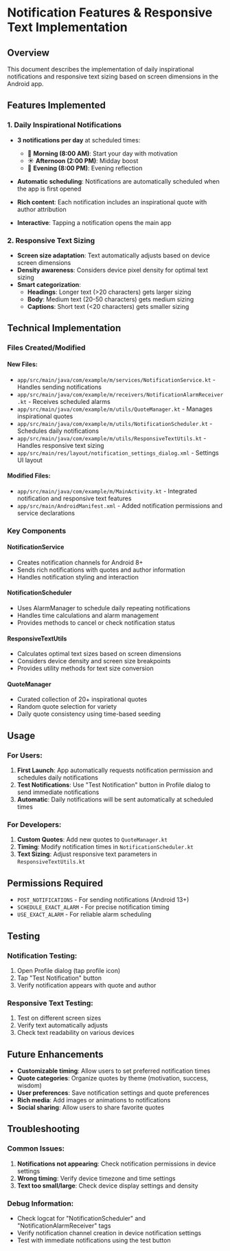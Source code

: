 # Notification Features & Responsive Text Implementation

## Overview
This document describes the implementation of daily inspirational notifications and responsive text sizing based on screen dimensions in the Android app.

## Features Implemented

### 1. Daily Inspirational Notifications
- **3 notifications per day** at scheduled times:
  - 🌅 **Morning (8:00 AM)**: Start your day with motivation
  - ☀️ **Afternoon (2:00 PM)**: Midday boost
  - 🌙 **Evening (8:00 PM)**: Evening reflection

- **Automatic scheduling**: Notifications are automatically scheduled when the app is first opened
- **Rich content**: Each notification includes an inspirational quote with author attribution
- **Interactive**: Tapping a notification opens the main app

### 2. Responsive Text Sizing
- **Screen size adaptation**: Text automatically adjusts based on device screen dimensions
- **Density awareness**: Considers device pixel density for optimal text sizing
- **Smart categorization**: 
  - **Headings**: Longer text (>20 characters) gets larger sizing
  - **Body**: Medium text (20-50 characters) gets medium sizing  
  - **Captions**: Short text (<20 characters) gets smaller sizing

## Technical Implementation

### Files Created/Modified

#### New Files:
- `app/src/main/java/com/example/m/services/NotificationService.kt` - Handles sending notifications
- `app/src/main/java/com/example/m/receivers/NotificationAlarmReceiver.kt` - Receives scheduled alarms
- `app/src/main/java/com/example/m/utils/QuoteManager.kt` - Manages inspirational quotes
- `app/src/main/java/com/example/m/utils/NotificationScheduler.kt` - Schedules daily notifications
- `app/src/main/java/com/example/m/utils/ResponsiveTextUtils.kt` - Handles responsive text sizing
- `app/src/main/res/layout/notification_settings_dialog.xml` - Settings UI layout

#### Modified Files:
- `app/src/main/java/com/example/m/MainActivity.kt` - Integrated notification and responsive text features
- `app/src/main/AndroidManifest.xml` - Added notification permissions and service declarations

### Key Components

#### NotificationService
- Creates notification channels for Android 8+
- Sends rich notifications with quotes and author information
- Handles notification styling and interaction

#### NotificationScheduler
- Uses AlarmManager to schedule daily repeating notifications
- Handles time calculations and alarm management
- Provides methods to cancel or check notification status

#### ResponsiveTextUtils
- Calculates optimal text sizes based on screen dimensions
- Considers device density and screen size breakpoints
- Provides utility methods for text size conversion

#### QuoteManager
- Curated collection of 20+ inspirational quotes
- Random quote selection for variety
- Daily quote consistency using time-based seeding

## Usage

### For Users:
1. **First Launch**: App automatically requests notification permission and schedules daily notifications
2. **Test Notifications**: Use "Test Notification" button in Profile dialog to send immediate notifications
3. **Automatic**: Daily notifications will be sent automatically at scheduled times

### For Developers:
1. **Custom Quotes**: Add new quotes to `QuoteManager.kt`
2. **Timing**: Modify notification times in `NotificationScheduler.kt`
3. **Text Sizing**: Adjust responsive text parameters in `ResponsiveTextUtils.kt`

## Permissions Required

- `POST_NOTIFICATIONS` - For sending notifications (Android 13+)
- `SCHEDULE_EXACT_ALARM` - For precise notification timing
- `USE_EXACT_ALARM` - For reliable alarm scheduling

## Testing

### Notification Testing:
1. Open Profile dialog (tap profile icon)
2. Tap "Test Notification" button
3. Verify notification appears with quote and author

### Responsive Text Testing:
1. Test on different screen sizes
2. Verify text automatically adjusts
3. Check text readability on various devices

## Future Enhancements

- **Customizable timing**: Allow users to set preferred notification times
- **Quote categories**: Organize quotes by theme (motivation, success, wisdom)
- **User preferences**: Save notification settings and quote preferences
- **Rich media**: Add images or animations to notifications
- **Social sharing**: Allow users to share favorite quotes

## Troubleshooting

### Common Issues:
1. **Notifications not appearing**: Check notification permissions in device settings
2. **Wrong timing**: Verify device timezone and time settings
3. **Text too small/large**: Check device display settings and density

### Debug Information:
- Check logcat for "NotificationScheduler" and "NotificationAlarmReceiver" tags
- Verify notification channel creation in device notification settings
- Test with immediate notifications using the test button
